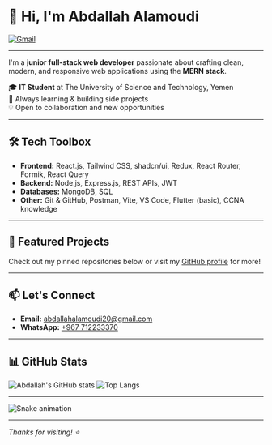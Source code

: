# 👋 Hi, I'm Abdallah Alamoudi

[![Gmail](https://img.shields.io/badge/Gmail-Email-red?style=flat&logo=gmail)](mailto:abdallahalamoudi20@gmail.com)

---

I'm a **junior full-stack web developer** passionate about crafting clean, modern, and responsive web applications using the **MERN stack**.

🎓 **IT Student** at The University of Science and Technology, Yemen  
🌱 Always learning & building side projects  
💡 Open to collaboration and new opportunities

---

## 🛠 Tech Toolbox

- **Frontend:** React.js, Tailwind CSS, shadcn/ui, Redux, React Router, Formik, React Query
- **Backend:** Node.js, Express.js, REST APIs, JWT
- **Databases:** MongoDB, SQL
- **Other:** Git & GitHub, Postman, Vite, VS Code, Flutter (basic), CCNA knowledge

---

## 🚀 Featured Projects

Check out my pinned repositories below or visit my [GitHub profile](https://github.com/abdallah-alamoudi?tab=repositories) for more!

---

## 📫 Let's Connect

- **Email:** [abdallahalamoudi20@gmail.com](mailto:abdallahalamoudi20@gmail.com)
- **WhatsApp:** [+967 712233370](https://wa.me/967712233370)

---

## 📊 GitHub Stats

![Abdallah's GitHub stats](https://github-readme-stats.vercel.app/api?username=abdallah-alamoudi&show_icons=true&theme=github_dark)
![Top Langs](https://github-readme-stats.vercel.app/api/top-langs/?username=abdallah-alamoudi&layout=compact&theme=github_dark)

---

<!-- Snake contribution graph animation in GitHub theme -->
![Snake animation](https://github.com/abdallah-alamoudi/abdallah-alamoudi/raw/output/github-contribution-grid-snake.svg?palette=github-dark)

---

_Thanks for visiting! ⭐_

